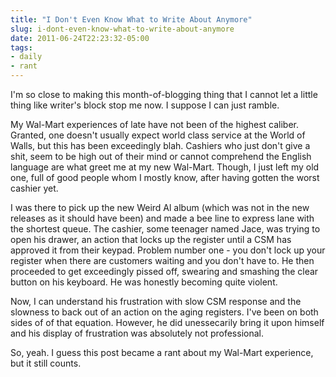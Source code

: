 ```yaml
---
title: "I Don't Even Know What to Write About Anymore"
slug: i-dont-even-know-what-to-write-about-anymore
date: 2011-06-24T22:23:32-05:00
tags:
- daily
- rant
---
```

I'm so close to making this month-of-blogging thing that I cannot let a little thing like writer's block stop me now. I suppose I can just ramble.

My Wal-Mart experiences of late have not been of the highest caliber. Granted, one doesn't usually expect world class service at the World of Walls, but this has been exceedingly blah. Cashiers who just don't give a shit, seem to be high out of their mind or cannot comprehend the English language are what greet me at my new Wal-Mart. Though, I just left my old one, full of good people whom I mostly know, after having gotten the worst cashier yet.

I was there to pick up the new Weird Al album (which was not in the new releases as it should have been) and made a bee line to express lane with the shortest queue. The cashier, some teenager named Jace, was trying to open his drawer, an action that locks up the register until a CSM has approved it from their keypad. Problem number one - you don't lock up your register when there are customers waiting and you don't have to. He then proceeded to get exceedingly pissed off, swearing and smashing the clear button on his keyboard. He was honestly becoming quite violent.

Now, I can understand his frustration with slow CSM response and the slowness to back out of an action on the aging registers. I've been on both sides of of that equation. However, he did unessecarily bring it upon himself and his display of frustration was absolutely not professional.

So, yeah. I guess this post became a rant about my Wal-Mart experience, but it still counts.

